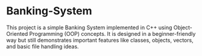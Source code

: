 # Banking-System
This project is a simple Banking System implemented in C++ using Object-Oriented Programming (OOP) concepts. It is designed in a beginner-friendly way but still demonstrates important features like classes, objects, vectors, and basic file handling ideas.
